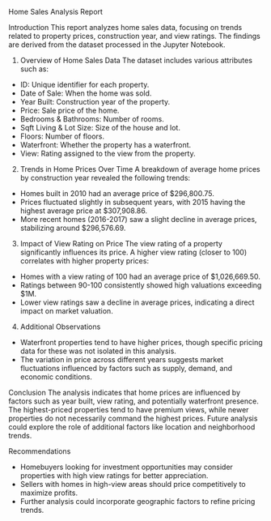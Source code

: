 Home Sales Analysis Report

Introduction
This report analyzes home sales data, focusing on trends related to property prices, construction year, and view ratings. The findings are derived from the dataset processed in the Jupyter Notebook.

1. Overview of Home Sales Data
The dataset includes various attributes such as:
- ID: Unique identifier for each property.
- Date of Sale: When the home was sold.
- Year Built: Construction year of the property.
- Price: Sale price of the home.
- Bedrooms & Bathrooms: Number of rooms.
- Sqft Living & Lot Size: Size of the house and lot.
- Floors: Number of floors.
- Waterfront: Whether the property has a waterfront.
- View: Rating assigned to the view from the property.

2. Trends in Home Prices Over Time
A breakdown of average home prices by construction year revealed the following trends:
- Homes built in 2010 had an average price of $296,800.75.
- Prices fluctuated slightly in subsequent years, with 2015 having the highest average price at $307,908.86.
- More recent homes (2016-2017) saw a slight decline in average prices, stabilizing around $296,576.69.

3. Impact of View Rating on Price
The view rating of a property significantly influences its price. A higher view rating (closer to 100) correlates with higher property prices:
- Homes with a view rating of 100 had an average price of $1,026,669.50.
- Ratings between 90-100 consistently showed high valuations exceeding $1M.
- Lower view ratings saw a decline in average prices, indicating a direct impact on market valuation.

4. Additional Observations
- Waterfront properties tend to have higher prices, though specific pricing data for these was not isolated in this analysis.
- The variation in price across different years suggests market fluctuations influenced by factors such as supply, demand, and economic conditions.

Conclusion
The analysis indicates that home prices are influenced by factors such as year built, view rating, and potentially waterfront presence. The highest-priced properties tend to have premium views, while newer properties do not necessarily command the highest prices. Future analysis could explore the role of additional factors like location and neighborhood trends.

Recommendations
- Homebuyers looking for investment opportunities may consider properties with high view ratings for better appreciation.
- Sellers with homes in high-view areas should price competitively to maximize profits.
- Further analysis could incorporate geographic factors to refine pricing trends.



